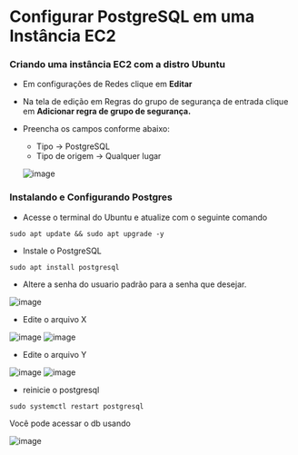 # Configurar PostgreSQL em uma Instância EC2

### Criando uma instância EC2 com a distro Ubuntu
- Em configurações de Redes clique em **Editar**
- Na tela de edição em Regras do grupo de segurança de entrada clique em **Adicionar regra de grupo de segurança.**
- Preencha os campos conforme abaixo:
  - Tipo → PostgreSQL
  - Tipo de origem → Qualquer lugar

  ![image](https://github.com/user-attachments/assets/84edefe4-2d23-4fd2-b785-70ac5d7b41e8)

### Instalando e Configurando Postgres
- Acesse o terminal do Ubuntu e atualize com o seguinte comando
```
sudo apt update && sudo apt upgrade -y
```
- Instale o PostgreSQL
```
sudo apt install postgresql
```
- Altere a senha do usuario padrão para a senha que desejar.

![image](https://github.com/user-attachments/assets/91054795-bf1c-4e12-a60e-c56f318533d4)

- Edite o arquivo X

![image](https://github.com/user-attachments/assets/9d2d9691-f617-441a-8011-c9353911b2a5)
![image](https://github.com/user-attachments/assets/e45baa7e-3e22-447d-b863-8c42c5f50620)

- Edite o arquivo Y

![image](https://github.com/user-attachments/assets/8b90efeb-276d-4148-af0d-950940ea2368)
![image](https://github.com/user-attachments/assets/1536e188-9e86-485b-9330-e24d4524fe29)

- reinicie o postgresql
```
sudo systemctl restart postgresql
```

Você pode acessar o db usando

![image](https://github.com/user-attachments/assets/1d4561ae-c418-42a4-a16e-a670eab56034)
